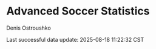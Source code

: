 # Advanced Soccer Statistics
Denis Ostroushko

<!-- gfm -->

Last successful data update: 2025-08-18 11:22:32 CST
